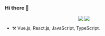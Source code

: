 ### Hi there 👋

<p align="center">
  <img align="top" src="https://github-readme-stats.vercel.app/api?username=junanch&show_icons=true&icon_color=0366d6&bg_color=ffffff&hide_border=true" />
  <img align="top" src="https://github-readme-stats.vercel.app/api/top-langs/?username=junanch&layout=compact&hide_border=true&langs_count=10,hide=smarty,html" />
</p>

- ⚒️ Vue.js, React.js, JavaScript, TypeScript.
